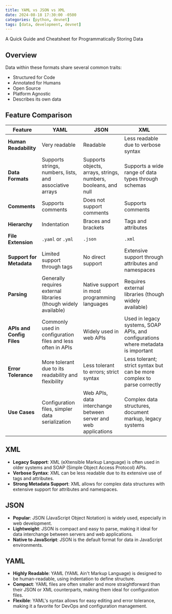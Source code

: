 ```yaml
---
title: YAML vs JSON vs XML
date: 2024-08-18 17:30:00 -0500
categories: [python, devnet]
tags: [data, development, devnet]
---
```


A Quick Guide and Cheatsheet for Programmatically Storing Data

## Overview

Data within these formats share several common traits:

- Structured for Code
- Annotated for Humans
- Open Source
- Platform Agnostic
- Describes its own data

## Feature Comparison

| Feature                | YAML                                  | JSON                                      | XML                                           |
|------------------------|---------------------------------------|-------------------------------------------|-----------------------------------------------|
| **Human Readability**  | Very readable                         | Readable                                  | Less readable due to verbose syntax           |
| **Data Formats**       | Supports strings, numbers, lists, and associative arrays | Supports objects, arrays, strings, numbers, booleans, and null | Supports a wide range of data types through schemas |
| **Comments**           | Supports comments                     | Does not support comments                 | Supports comments                             |
| **Hierarchy**          | Indentation                           | Braces and brackets                       | Tags and attributes                           |
| **File Extension**     | `.yaml` or `.yml`                     | `.json`                                   | `.xml`                                        |
| **Support for Metadata** | Limited support through tags         | No direct support                         | Extensive support through attributes and namespaces |
| **Parsing**            | Generally requires external libraries (though widely available) | Native support in most programming languages | Requires external libraries (though widely available) |
| **APIs and Config Files** | Commonly used in configuration files and less often in APIs | Widely used in web APIs                    | Used in legacy systems, SOAP APIs, and configurations where metadata is important |
| **Error Tolerance**    | More tolerant due to its readability and flexibility | Less tolerant to errors; strict syntax    | Less tolerant; strict syntax but can be more complex to parse correctly |
| **Use Cases**          | Configuration files, simpler data serialization | Web APIs, data interchange between server and web applications | Complex data structures, document markup, legacy systems |

## XML

- **Legacy Support**: XML (eXtensible Markup Language) is often used in older systems and SOAP (Simple Object Access Protocol) APIs.
- **Verbose Syntax**: XML can be less readable due to its extensive use of tags and attributes.
- **Strong Metadata Support**: XML allows for complex data structures with extensive support for attributes and namespaces.

## JSON

- **Popular**: JSON (JavaScript Object Notation) is widely used, especially in web development.
- **Lightweight**: JSON is compact and easy to parse, making it ideal for data interchange between servers and web applications.
- **Native to JavaScript**: JSON is the default format for data in JavaScript environments.

## YAML

- **Highly Readable**: YAML (YAML Ain't Markup Language) is designed to be human-readable, using indentation to define structure.
- **Compact**: YAML files are often smaller and more straightforward than their JSON or XML counterparts, making them ideal for configuration files.
- **Flexible**: YAML's syntax allows for easy editing and error tolerance, making it a favorite for DevOps and configuration management.

